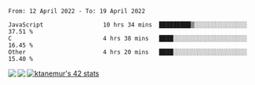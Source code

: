 <!--START_SECTION:waka-->

```text
From: 12 April 2022 - To: 19 April 2022

JavaScript                 10 hrs 34 mins  █████████▒░░░░░░░░░░░░░░░   37.51 %
C                          4 hrs 38 mins   ████░░░░░░░░░░░░░░░░░░░░░   16.45 %
Other                      4 hrs 20 mins   ████░░░░░░░░░░░░░░░░░░░░░   15.40 %
```

<!--END_SECTION:waka-->
<a href="https://github.com/anuraghazra/github-readme-stats">
  <img align="left" src="https://github-readme-stats.vercel.app/api?username=Tanesan&count_private=true&show_icons=true" />
<img align="left" src="https://github-readme-stats.vercel.app/api/top-langs/?username=Tanesan" />
</a>

[![ktanemur's 42 stats](https://badge42.vercel.app/api/v2/cl1wslf6s002109l771rng2w8/stats?cursusId=21&coalitionId=62)](https://github.com/JaeSeoKim/badge42)
